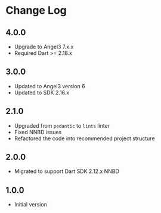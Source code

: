 # Change Log

## 4.0.0

* Upgrade to Angel3 7.x.x
* Required Dart >= 2.18.x

## 3.0.0

* Updated to Angel3 version 6
* Updated to SDK 2.16.x

## 2.1.0

* Upgraded from `pedantic` to `lints` linter
* Fixed NNBD issues
* Refactored the code into recommended project structure

## 2.0.0

* Migrated to support Dart SDK 2.12.x NNBD

## 1.0.0

* Initial version
